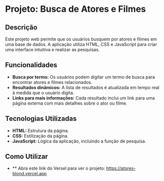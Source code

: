 # Projeto: Busca de Atores e Filmes

## Descrição
Este projeto web permite que os usuários busquem por atores e filmes em uma base de dados. A aplicação utiliza HTML, CSS e JavaScript para criar uma interface intuitiva e realizar as pesquisas.

## Funcionalidades
* **Busca por termo:** Os usuários podem digitar um termo de busca para encontrar atores e filmes relacionados.
* **Resultados dinâmicos:** A lista de resultados é atualizada em tempo real à medida que o usuário digita.
* **Links para mais informações:** Cada resultado inclui um link para uma página externa com mais detalhes sobre o ator ou filme.

## Tecnologias Utilizadas
* **HTML:** Estrutura da página.
* **CSS:** Estilização da página.
* **JavaScript:** Lógica da aplicação, incluindo a função de pesquisa.

## Como Utilizar
* ** Abra este link do Versel para ver o projeto: https://atores-blond.vercel.app
